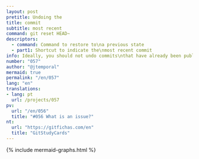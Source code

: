 ```yaml
---
layout: post
pretitle: Undoing the
title: commit
subtitle: most recent
command: git reset HEAD~
descriptors:
  - command: Command to restore to\na previous state
  - part1: Shortcut to indicate the\nmost recent commit
info: Ideally, you should not undo commits\nthat have already been published to the repository
number: "057"
author: "@jtemporal"
mermaid: true
permalink: "/en/057"
lang: "en"
translations:
- lang: pt
  url: /projects/057
pv:
  url: "/en/056"
  title: "#056 What is an issue?"
nt:
  url: "https://gitfichas.com/en"
  title: "GitStudyCards"
---
```


{% include mermaid-graphs.html %}